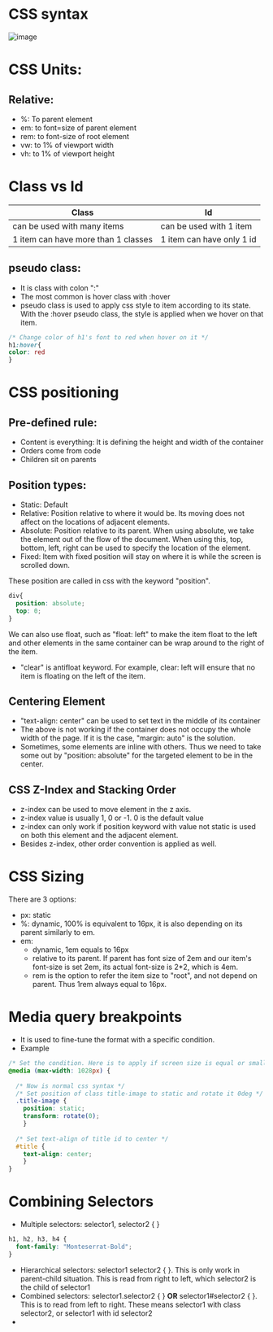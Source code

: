 # CSS syntax

![image](https://user-images.githubusercontent.com/79841341/171294466-ecf75feb-079a-4352-b363-a26955e300be.png)

# CSS Units:
## Relative:
- %: To parent element
- em: to font=size of parent element
- rem: to font-size of root element
- vw: to 1% of viewport width
- vh: to 1% of viewport height

# Class vs Id

Class | Id
--- | ---
can be used with many items | can be used with 1 item
1 item can have more than 1 classes | 1 item can have only 1 id

## pseudo class:
- It is class with colon ":"
- The most common is hover class with :hover
- pseudo class is used to apply css style to item according to its state. With the :hover pseudo class, the style is applied when we hover on that item.

```css
/* Change color of h1's font to red when hover on it */
h1:hover{
color: red
}
```

# CSS positioning

## Pre-defined rule:
- Content is everything: It is defining the height and width of the container
- Orders come from code
- Children sit on parents

## Position types:
- Static: Default
- Relative: Position relative to where it would be. Its moving does not affect on the locations of adjacent elements.
- Absolute: Position relative to its parent. When using absolute, we take the element out of the flow of the document. When using this, top, bottom, left, right can be used to specify the location of the element.
- Fixed: Item with fixed position will stay on where it is while the screen is scrolled down.

These position are called in css with the keyword "position".

```css
div{
  position: absolute;
  top: 0;
}
```

We can also use float, such as "float: left" to make the item float to the left and other elements in the same container can be wrap around to the right of the item.
- "clear" is antifloat keyword. For example, clear: left will ensure that no item is floating on the left of the item.

## Centering Element
- "text-align: center" can be used to set text in the middle of its container
- The above is not working if the container does not occupy the whole width of the page. If it is the case, "margin: auto" is the solution.
- Sometimes, some elements are inline with others. Thus we need to take some out by "position: absolute" for the targeted element to be in the center.


## CSS Z-Index and Stacking Order
- z-index can be used to move element in the z axis. 
- z-index value is usually 1, 0 or -1. 0 is the default value
- z-index can only work if position keyword with value not static is used on both this element and the adjacent element.
- Besides z-index, other order convention is applied as well.

# CSS Sizing
There are 3 options:
- px: static
- %: dynamic, 100% is equivalent to 16px, it is also depending on its parent similarly to em.
- em: 
  - dynamic, 1em equals to 16px
  - relative to its parent. If parent has font size of 2em and our item's font-size is set 2em, its actual font-size is 2\*2, which is 4em.
  - rem is the option to refer the item size to "root", and not depend on parent. Thus 1rem always equal to 16px.

# Media query breakpoints
- It is used to fine-tune the format with a specific condition.
- Example

```css
/* Set the condition. Here is to apply if screen size is equal or smaller than 1028px */
@media (max-width: 1028px) {
  
  /* Now is normal css syntax */
  /* Set position of class title-image to static and rotate it 0deg */
  .title-image {
    position: static;
    transform: rotate(0);
    }
  
  /* Set text-align of title id to center */
  #title {
    text-align: center;
    }
}
```

# Combining Selectors
- Multiple selectors: selector1, selector2 { }

```css
h1, h2, h3, h4 {
  font-family: "Monteserrat-Bold";
}
```

- Hierarchical selectors: selector1 selector2 { }. This is only work in parent-child situation. This is read from right to left, which selector2 is the child of selector1
- Combined selectors: selector1.selector2 { } **OR** selector1#selector2 { }. This is to read from left to right. These means selector1 with class selector2, or selector1 with id selector2
- 

